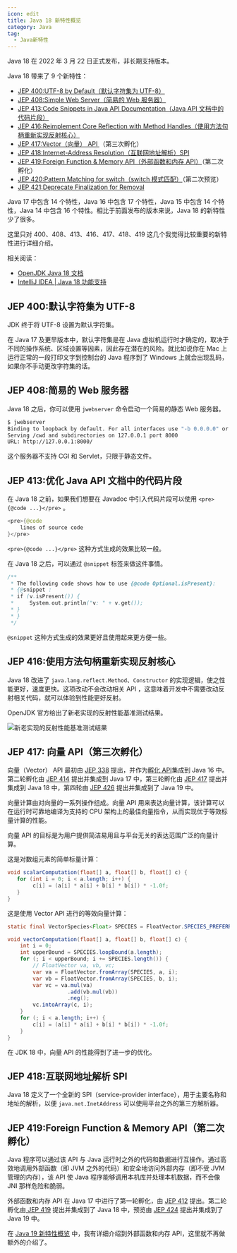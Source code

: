 ```yaml
---
icon: edit
title: Java 18 新特性概览
category: Java
tag:
  - Java新特性
---
```


Java 18 在 2022 年 3 月 22 日正式发布，非长期支持版本。

<!-- more -->

Java 18 带来了 9 个新特性：

- [JEP 400:UTF-8 by Default（默认字符集为 UTF-8）](https://openjdk.java.net/jeps/400)
- [JEP 408:Simple Web Server（简易的 Web 服务器）](https://openjdk.java.net/jeps/408)
- [JEP 413:Code Snippets in Java API Documentation（Java API 文档中的代码片段）](https://openjdk.java.net/jeps/413)
- [JEP 416:Reimplement Core Reflection with Method Handles（使用方法句柄重新实现反射核心）](https://openjdk.java.net/jeps/416)
- [JEP 417:Vector（向量） API ](https://openjdk.java.net/jeps/417)（第三次孵化）
- [JEP 418:Internet-Address Resolution（互联网地址解析）SPI](https://openjdk.java.net/jeps/418)
- [JEP 419:Foreign Function & Memory API（外部函数和内存 API）](https://openjdk.java.net/jeps/419)（第二次孵化）
- [JEP 420:Pattern Matching for switch（switch 模式匹配）](https://openjdk.java.net/jeps/420)（第二次预览）
- [JEP 421:Deprecate Finalization for Removal](https://openjdk.java.net/jeps/421)

Java 17 中包含 14 个特性，Java 16 中包含 17 个特性，Java 15 中包含 14 个特性，Java 14 中包含 16 个特性。相比于前面发布的版本来说，Java 18 的新特性少了很多。

这里只对 400、408、413、416、417、418、419 这几个我觉得比较重要的新特性进行详细介绍。

相关阅读：

- [OpenJDK Java 18 文档](https://openjdk.java.net/projects/jdk/18/)
- [IntelliJ IDEA | Java 18 功能支持](https://mp.weixin.qq.com/s/PocFKR9z9u7-YCZHsrA5kQ)

## JEP 400:默认字符集为 UTF-8

JDK 终于将 UTF-8 设置为默认字符集。

在 Java 17 及更早版本中，默认字符集是在 Java 虚拟机运行时才确定的，取决于不同的操作系统、区域设置等因素，因此存在潜在的风险。就比如说你在 Mac 上运行正常的一段打印文字到控制台的 Java 程序到了 Windows 上就会出现乱码，如果你不手动更改字符集的话。

## JEP 408:简易的 Web 服务器

Java 18 之后，你可以使用 `jwebserver` 命令启动一个简易的静态 Web 服务器。

```bash
$ jwebserver
Binding to loopback by default. For all interfaces use "-b 0.0.0.0" or "-b ::".
Serving /cwd and subdirectories on 127.0.0.1 port 8000
URL: http://127.0.0.1:8000/
```

这个服务器不支持 CGI 和 Servlet，只限于静态文件。

## JEP 413:优化 Java API 文档中的代码片段

在 Java 18 之前，如果我们想要在 Javadoc 中引入代码片段可以使用 `<pre>{@code ...}</pre>` 。

```java
<pre>{@code
    lines of source code
}</pre>
```

`<pre>{@code ...}</pre>` 这种方式生成的效果比较一般。

在 Java 18 之后，可以通过 `@snippet` 标签来做这件事情。

```java
/**
 * The following code shows how to use {@code Optional.isPresent}:
 * {@snippet :
 * if (v.isPresent()) {
 *     System.out.println("v: " + v.get());
 * }
 * }
 */
```

`@snippet` 这种方式生成的效果更好且使用起来更方便一些。

## JEP 416:使用方法句柄重新实现反射核心

Java 18 改进了 `java.lang.reflect.Method`、`Constructor` 的实现逻辑，使之性能更好，速度更快。这项改动不会改动相关 API ，这意味着开发中不需要改动反射相关代码，就可以体验到性能更好反射。

OpenJDK 官方给出了新老实现的反射性能基准测试结果。

![新老实现的反射性能基准测试结果](https://oss.javaguide.cn/github/javaguide/java/new-features/JEP416Benchmark.png)

## JEP 417: 向量 API（第三次孵化）

向量（Vector） API 最初由 [JEP 338](https://openjdk.java.net/jeps/338) 提出，并作为[孵化 API](http://openjdk.java.net/jeps/11)集成到 Java 16 中。第二轮孵化由 [JEP 414](https://openjdk.java.net/jeps/414) 提出并集成到 Java 17 中，第三轮孵化由 [JEP 417](https://openjdk.java.net/jeps/417) 提出并集成到 Java 18 中，第四轮由 [JEP 426](https://openjdk.java.net/jeps/426) 提出并集成到了 Java 19 中。

向量计算由对向量的一系列操作组成。向量 API 用来表达向量计算，该计算可以在运行时可靠地编译为支持的 CPU 架构上的最佳向量指令，从而实现优于等效标量计算的性能。

向量 API 的目标是为用户提供简洁易用且与平台无关的表达范围广泛的向量计算。

这是对数组元素的简单标量计算：

```java
void scalarComputation(float[] a, float[] b, float[] c) {
   for (int i = 0; i < a.length; i++) {
        c[i] = (a[i] * a[i] + b[i] * b[i]) * -1.0f;
   }
}
```

这是使用 Vector API 进行的等效向量计算：

```java
static final VectorSpecies<Float> SPECIES = FloatVector.SPECIES_PREFERRED;

void vectorComputation(float[] a, float[] b, float[] c) {
    int i = 0;
    int upperBound = SPECIES.loopBound(a.length);
    for (; i < upperBound; i += SPECIES.length()) {
        // FloatVector va, vb, vc;
        var va = FloatVector.fromArray(SPECIES, a, i);
        var vb = FloatVector.fromArray(SPECIES, b, i);
        var vc = va.mul(va)
                   .add(vb.mul(vb))
                   .neg();
        vc.intoArray(c, i);
    }
    for (; i < a.length; i++) {
        c[i] = (a[i] * a[i] + b[i] * b[i]) * -1.0f;
    }
}

```

在 JDK 18 中，向量 API 的性能得到了进一步的优化。

## JEP 418:互联网地址解析 SPI

Java 18 定义了一个全新的 SPI（service-provider interface），用于主要名称和地址的解析，以便 `java.net.InetAddress` 可以使用平台之外的第三方解析器。

## JEP 419:Foreign Function & Memory API（第二次孵化）

Java 程序可以通过该 API 与 Java 运行时之外的代码和数据进行互操作。通过高效地调用外部函数（即 JVM 之外的代码）和安全地访问外部内存（即不受 JVM 管理的内存），该 API 使 Java 程序能够调用本机库并处理本机数据，而不会像 JNI 那样危险和脆弱。

外部函数和内存 API 在 Java 17 中进行了第一轮孵化，由 [JEP 412](https://openjdk.java.net/jeps/412) 提出。第二轮孵化由[ JEP 419](https://openjdk.org/jeps/419) 提出并集成到了 Java 18 中，预览由 [JEP 424](https://openjdk.org/jeps/424) 提出并集成到了 Java 19 中。

在  [Java 19 新特性概览](./java19.md) 中，我有详细介绍到外部函数和内存 API，这里就不再做额外的介绍了。
